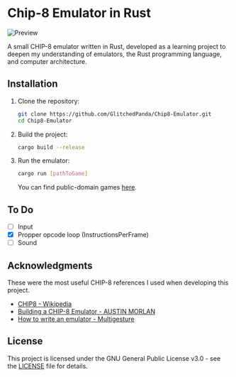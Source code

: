 # Chip-8 Emulator in Rust

![Preview](https://i.imgur.com/vGiC32H.png)

A small CHIP-8 emulator written in Rust, developed as a learning project to deepen my understanding of emulators, the Rust programming language, and computer architecture.

## Installation

1. Clone the repository:
   ```bash
   git clone https://github.com/GlitchedPanda/Chip8-Emulator.git
   cd Chip8-Emulator
   ```
2. Build the project:
    ```bash
    cargo build --release
    ```
3. Run the emulator:
    ```bash
    cargo run [pathToGame]
    ```
    You can find public-domain games [here](https://www.zophar.net/pdroms/chip8/chip-8-games-pack.html). 

## To Do
* [ ] Input
* [x] Propper opcode loop (InstructionsPerFrame)
* [ ] Sound

## Acknowledgments
These were the most useful CHIP-8 references I used when developing this project. 

* [CHIP8 - Wikipedia](https://en.wikipedia.org/wiki/CHIP-8)
* [Building a CHIP-8 Emulator - AUSTIN MORLAN](https://austinmorlan.com/posts/chip8_emulator/)
* [How to write an emulator - Multigesture](https://multigesture.net/articles/how-to-write-an-emulator-chip-8-interpreter/)

## License

This project is licensed under the GNU General Public License v3.0 - see the [LICENSE](LICENSE) file for details.
